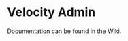 # Velocity Admin

Documentation can be found in the [Wiki](https://github.com/Vex87/Velocity-Admin/wiki).